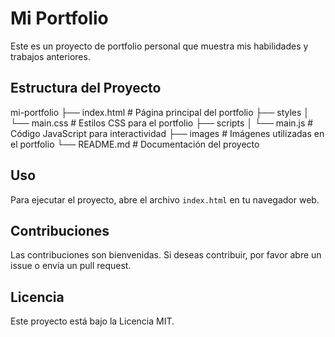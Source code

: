 # Mi Portfolio

Este es un proyecto de portfolio personal que muestra mis habilidades y trabajos anteriores.

## Estructura del Proyecto

mi-portfolio ├── index.html # Página principal del portfolio ├── styles │ └── main.css # Estilos CSS para el portfolio ├── scripts │ └── main.js # Código JavaScript para interactividad ├── images # Imágenes utilizadas en el portfolio └── README.md # Documentación del proyecto

## Uso

Para ejecutar el proyecto, abre el archivo `index.html` en tu navegador web.

## Contribuciones

Las contribuciones son bienvenidas. Si deseas contribuir, por favor abre un issue o envía un pull request.

## Licencia

Este proyecto está bajo la Licencia MIT.